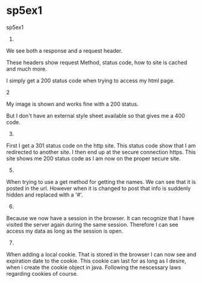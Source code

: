 # sp5ex1
sp5ex1

1. 

We see both a response and a request header.

These headers show request Method, status code, how to site is cached and much more.

I simply get a 200 status code when trying to access my html page.

2

My image is shown and works fine with a 200 status.

But I don't have an external style sheet available so that gives me a 400 code.

3.

First I get a 301 status code on the http site. This status code show that I am redirected to another site.
I then end up at the secure connection https. This site shows me 200 status code as I am now on the proper secure site.

5.

When trying to use a get method for getting the names. We can see that it is posted in the url. 
However when it is changed to post that info is suddenly hidden and replaced with a '#'.

6.
Because we now have a session in the browser. It can recognize that I have visited the server again
during the same session. Therefore I can see access my data as long as the session is open.

7.
When adding a local cookie. That is stored in the browser I can now see and expiration date to the cookie. 
This cookie can last for as long as I desire, when i create the cookie object in java. Following the nescessary laws
regarding cookies of course. 
